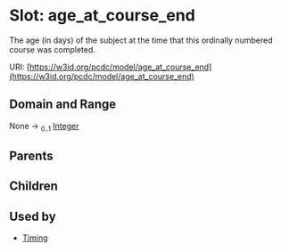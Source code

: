 
# Slot: age_at_course_end


The age (in days) of the subject at the time that this ordinally numbered course was completed.

URI: [https://w3id.org/pcdc/model/age_at_course_end](https://w3id.org/pcdc/model/age_at_course_end)


## Domain and Range

None &#8594;  <sub>0..1</sub> [Integer](types/Integer.md)

## Parents


## Children


## Used by

 * [Timing](Timing.md)
